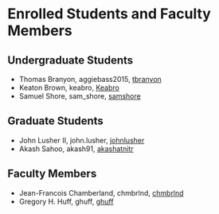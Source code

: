 Enrolled Students and Faculty Members
=====================================


Undergraduate Students
----------------------

* Thomas Branyon, aggiebass2015, [tbranyon](https://tbranyon.github.io/)
* Keaton Brown, keabro, [Keabro](https://Keabro.github.io/)
* Samuel Shore, sam_shore, [samshore](https://samshroe.github.io/)

Graduate Students
-----------------
* John Lusher II, john.lusher, [johnlusher](https://johnlusher.github.io/)
* Akash Sahoo, akash91, [akashatnitr](https://akashatnitr.github.io/)

Faculty Members
---------------

* Jean-Francois Chamberland, chmbrlnd, [chmbrlnd](https://github.com/chmbrlnd)
* Gregory H. Huff, ghuff, [ghuff](https://github.com/ghuff)

